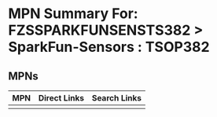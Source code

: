 



# MPN Summary For: FZSSPARKFUNSENSTS382 > SparkFun-Sensors : TSOP382

## MPNs
  

|MPN|Direct Links|Search Links|
| :--- | :--- | :--- |
||||
